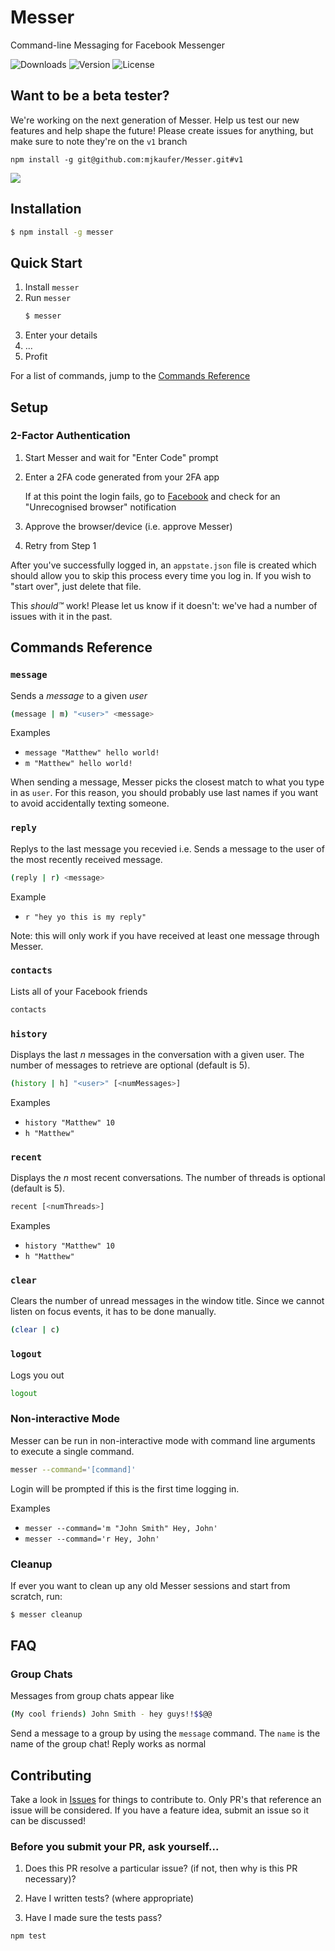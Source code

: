 # Messer

Command-line Messaging for Facebook Messenger

![Downloads](https://img.shields.io/npm/dm/messer.svg)
![Version](https://img.shields.io/npm/v/messer.svg)
![License](https://img.shields.io/npm/l/messer.svg)

## Want to be a beta tester?

We're working on the next generation of Messer. Help us test our new features and help shape the future! Please create issues for anything, but make sure to note they're on the `v1` branch

```
npm install -g git@github.com:mjkaufer/Messer.git#v1
```

![](https://user-images.githubusercontent.com/12551741/27252310-6655f4f6-539e-11e7-978b-c8eaba02ba68.png)

## Installation

```bash
$ npm install -g messer
```

## Quick Start

1. Install `messer`
2. Run `messer`
   ```bash
   $ messer
   ```
3. Enter your details
4. ...
5. Profit

For a list of commands, jump to the [Commands Reference](https://github.com/mjkaufer/Messer#commands-reference)

## Setup

### 2-Factor Authentication

1. Start Messer and wait for "Enter Code" prompt
2. Enter a 2FA code generated from your 2FA app

   If at this point the login fails, go to [Facebook](https://www.facebook.com) and check for an "Unrecognised browser" notification

3. Approve the browser/device (i.e. approve Messer)
4. Retry from Step 1

After you've successfully logged in, an `appstate.json` file is created which should allow you to skip this process every time you log in. If you wish to "start over", just delete that file.

This _should™_ work! Please let us know if it doesn't: we've had a number of issues with it in the past.

## Commands Reference

### `message`

Sends a _message_ to a given _user_

```bash
(message | m) "<user>" <message>
```

Examples

- `message "Matthew" hello world!`
- `m "Matthew" hello world!`

When sending a message, Messer picks the closest match to what you type in as `user`. For this reason, you should probably use last names if you want to avoid accidentally texting someone.

### `reply`

Replys to the last message you recevied i.e. Sends a message to the user of the most recently received message.

```bash
(reply | r) <message>
```

Example

- `r "hey yo this is my reply"`

Note: this will only work if you have received at least one message through Messer.

### `contacts`

Lists all of your Facebook friends

```bash
contacts
```

### `history`

Displays the last _n_ messages in the conversation with a given user. The number of messages to retrieve are optional (default is 5).

```bash
(history | h] "<user>" [<numMessages>]
```

Examples

- `history "Matthew" 10`
- `h "Matthew"`

### `recent`

Displays the _n_ most recent conversations. The number of threads is optional (default is 5).

```bash
recent [<numThreads>]
```

Examples

- `history "Matthew" 10`
- `h "Matthew"`

### `clear`

Clears the number of unread messages in the window title. Since we cannot listen on focus events, it has to be done manually.

```bash
(clear | c)
```

### `logout`

Logs you out

```bash
logout
```

### Non-interactive Mode

Messer can be run in non-interactive mode with command line arguments to execute a single command.

```bash
messer --command='[command]'
```

Login will be prompted if this is the first time logging in.

Examples

- `messer --command='m "John Smith" Hey, John'`
- `messer --command='r Hey, John'`

### Cleanup

If ever you want to clean up any old Messer sessions and start from scratch, run:

```bash
$ messer cleanup
```

## FAQ

### Group Chats

Messages from group chats appear like

```bash
(My cool friends) John Smith - hey guys!!$$@@
```

Send a message to a group by using the `message` command. The `name` is the name of the group chat! Reply works as normal

## Contributing

Take a look in [Issues](https://github.com/mjkaufer/Messer/issues) for things to contribute to. Only PR's that reference an issue will be considered. If you have a feature idea, submit an issue so it can be discussed!

### Before you submit your PR, ask yourself...

1. Does this PR resolve a particular issue? (if not, then why is this PR necessary)?

2. Have I written tests? (where appropriate)

3. Have I made sure the tests pass?

```bash
npm test
```
